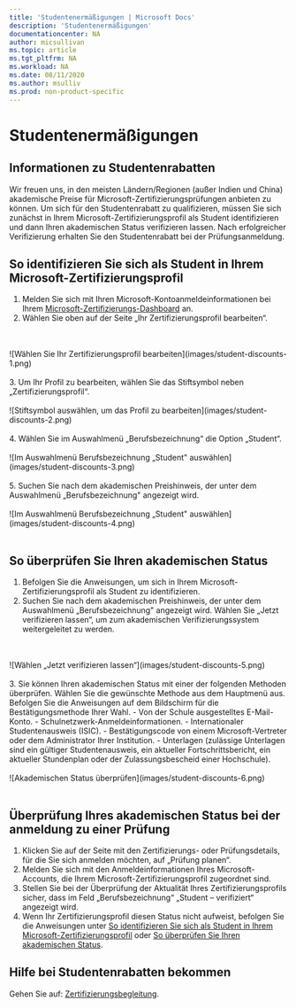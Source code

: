 ```yaml
---
title: 'Studentenermäßigungen | Microsoft Docs'
description: 'Studentenermäßigungen' 
documentationcenter: NA 
author: micsullivan
ms.topic: article
ms.tgt_pltfrm: NA
ms.workload: NA
ms.date: 08/11/2020
ms.author: msulliv
ms.prod: non-product-specific
---
```

# Studentenermäßigungen

## Informationen zu Studentenrabatten

Wir freuen uns, in den meisten Ländern/Regionen (außer Indien und China) akademische Preise für Microsoft-Zertifizierungsprüfungen anbieten zu können. Um sich für den Studentenrabatt zu qualifizieren, müssen Sie sich zunächst in Ihrem Microsoft-Zertifizierungsprofil als Student identifizieren und dann Ihren akademischen Status verifizieren lassen. Nach erfolgreicher Verifizierung erhalten Sie den Studentenrabatt bei der Prüfungsanmeldung.

## <a name="how-to-identify-yourself-as-student-in-profile"></a> So identifizieren Sie sich als Student in Ihrem Microsoft-Zertifizierungsprofil

1. Melden Sie sich mit Ihren Microsoft-Kontoanmeldeinformationen bei Ihrem [Microsoft-Zertifizierungs-Dashboard](https://aka.ms/certdashboard) an.
2. Wählen Sie oben auf der Seite „Ihr Zertifizierungsprofil bearbeiten“.
<br/>
<br/>
![Wählen Sie Ihr Zertifizierungsprofil bearbeiten](images/student-discounts-1.png)
<br/>
<br/>
3. Um Ihr Profil zu bearbeiten, wählen Sie das Stiftsymbol neben „Zertifizierungsprofil“.
<br/>
<br/>
![Stiftsymbol auswählen, um das Profil zu bearbeiten](images/student-discounts-2.png)
<br/>
<br/>
4. Wählen Sie im Auswahlmenü „Berufsbezeichnung“ die Option „Student“.
<br/>
<br/>
![Im Auswahlmenü Berufsbezeichnung „Student" auswählen](images/student-discounts-3.png)
<br/>
<br/>
5. Suchen Sie nach dem akademischen Preishinweis, der unter dem Auswahlmenü „Berufsbezeichnung" angezeigt wird.
<br/>
<br/>
![Im Auswahlmenü Berufsbezeichnung „Student" auswählen](images/student-discounts-4.png)
<br/>
<br/>

## <a name="how-to-verify-your-academic-status"></a> So überprüfen Sie Ihren akademischen Status

1. Befolgen Sie die Anweisungen, um sich in Ihrem Microsoft-Zertifizierungsprofil als Student zu identifizieren.
2. Suchen Sie nach dem akademischen Preishinweis, der unter dem Auswahlmenü „Berufsbezeichnung" angezeigt wird. Wählen Sie „Jetzt verifizieren lassen“, um zum akademischen Verifizierungssystem weitergeleitet zu werden.
<br/>
<br/>
![Wählen „Jetzt verifizieren lassen“](images/student-discounts-5.png)
<br/>
<br/>
3. Sie können Ihren akademischen Status mit einer der folgenden Methoden überprüfen. Wählen Sie die gewünschte Methode aus dem Hauptmenü aus. Befolgen Sie die Anweisungen auf dem Bildschirm für die Bestätigungsmethode Ihrer Wahl.
    - Von der Schule ausgestelltes E-Mail-Konto.
    - Schulnetzwerk-Anmeldeinformationen.
    - Internationaler Studentenausweis (ISIC).
    - Bestätigungscode von einem Microsoft-Vertreter oder dem Administrator Ihrer Institution.
    - Unterlagen (zulässige Unterlagen sind ein gültiger Studentenausweis, ein aktueller Fortschrittsbericht, ein aktueller Stundenplan oder der Zulassungsbescheid einer Hochschule).
<br/>
<br/>
![Akademischen Status überprüfen](images/student-discounts-6.png)
<br/>
<br/>

## Überprüfung Ihres akademischen Status bei der anmeldung zu einer Prüfung

1. Klicken Sie auf der Seite mit den Zertifizierungs- oder Prüfungsdetails, für die Sie sich anmelden möchten, auf „Prüfung planen“.
2. Melden Sie sich mit  den Anmeldeinformationen Ihres Microsoft-Accounts, die Ihrem Microsoft-Zertifizierungsprofil zugeordnet sind.
3. Stellen Sie bei der Überprüfung der Aktualität Ihres Zertifizierungsprofils sicher, dass im Feld „Berufsbezeichnung“ „Student – verifiziert“ angezeigt wird.
4. Wenn Ihr Zertifizierungsprofil diesen Status nicht aufweist, befolgen Sie die Anweisungen unter [So identifizieren Sie sich als Student in Ihrem Microsoft-Zertifizierungsprofil](#how-to-identify-yourself-as-student-in-profile) oder [So überprüfen Sie Ihren akademischen Status](#how-to-verify-your-academic-status).

## Hilfe bei Studentenrabatten bekommen

Gehen Sie auf: [Zertifizierungsbegleitung](/learn/certifications/help).